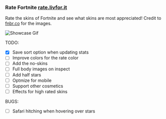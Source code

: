 ### Rate Fortnite [rate.livfor.it](http://rate.livfor.it/)

Rate the skins of Fortnite and see what skins are most appreciated!
Credit to [fnbr.co](https://fnbr.co/) for the images.

![Showcase Gif](showcase.gif)

TODO: 
 - [x] Save sort option when updating stats
 - [ ] Improve colors for the rate color
 - [ ] Add the no-skins
 - [ ] Full body images on inspect
 - [ ] Add half stars
 - [ ] Optmize for mobile
 - [ ] Support other cosmetics
 - [ ] Effects for high rated skins

 BUGS: 
 - [ ] Safari hitching when hovering over stars